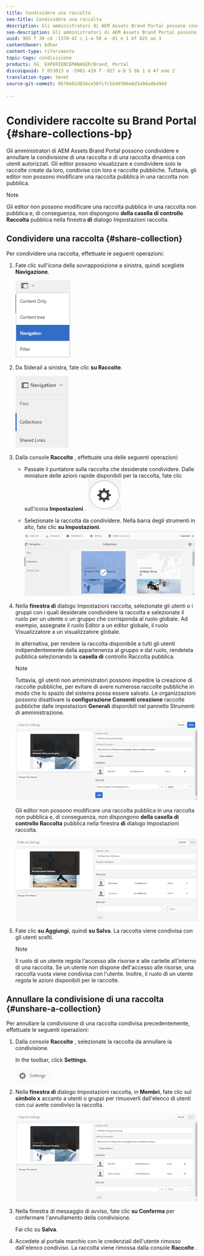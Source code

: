 ```yaml
---
title: Condividere una raccolta
seo-title: Condividere una raccolta
description: Gli amministratori di AEM Assets Brand Portal possono condividere e annullare la condivisione di una raccolta o di una raccolta dinamica con utenti autorizzati. Gli editor possono visualizzare e condividere solo le raccolte create da loro, condivise con loro e raccolte pubbliche.
seo-description: Gli amministratori di AEM Assets Brand Portal possono condividere e annullare la condivisione di una raccolta o di una raccolta dinamica con utenti autorizzati. Gli editor possono visualizzare e condividere solo le raccolte create da loro, condivise con loro e raccolte pubbliche.
uuid: 965 f 39 cd -1378-42 c 1-a 58 a -01 e 1 bf 825 aa 3
contentOwner: bdhar
content-type: riferimento
topic-tags: condivisione
products: SG_ EXPERIENCEMANAGER/Brand_ Portal
discoiquuid: f 053013 e -5981-419 f -927 e-b 5 bb 1 d 47 eae 2
translation-type: tm+mt
source-git-commit: 0b70e82d034ce56fcfc5b49396e6d3a9da4b49d4

---
```



# Condividere raccolte su Brand Portal {#share-collections-bp}

Gli amministratori di AEM Assets Brand Portal possono condividere e annullare la condivisione di una raccolta o di una raccolta dinamica con utenti autorizzati. Gli editor possono visualizzare e condividere solo le raccolte create da loro, condivise con loro e raccolte pubbliche. Tuttavia, gli editor non possono modificare una raccolta pubblica in una raccolta non pubblica.

>[!NOTE]
>
>Gli editor non possono modificare una raccolta pubblica in una raccolta non pubblica e, di conseguenza, non dispongono **della casella di controllo Raccolta** pubblica nella finestra **di** dialogo Impostazioni raccolta.

## Condividere una raccolta {#share-collection}

Per condividere una raccolta, effettuate le seguenti operazioni:

1. Fate clic sull'icona della sovrapposizione a sinistra, quindi scegliete **Navigazione**.

   ![](assets/contenttree-1.png)

1. Da Siderail a sinistra, fate clic **su Raccolte**.

   ![](assets/access_collections.png)

1. Dalla console **Raccolte** , effettuate una delle seguenti operazioni:

   * Passate il puntatore sulla raccolta che desiderate condividere. Dalle miniature delle azioni rapide disponibili per la raccolta, fate clic sull'icona **Impostazioni** .
   ![](assets/settings_thumbnail.png)

   * Selezionate la raccolta da condividere. Nella barra degli strumenti in alto, fate clic **su Impostazioni**.
   ![](assets/collection-sharing.png)

1. Nella **finestra di** dialogo Impostazioni raccolta, selezionate gli utenti o i gruppi con i quali desiderate condividere la raccolta e selezionate il ruolo per un utente o un gruppo che corrisponda al ruolo globale. Ad esempio, assegnate il ruolo Editor a un editor globale, il ruolo Visualizzatore a un visualizzatore globale.

   In alternativa, per rendere la raccolta disponibile a tutti gli utenti indipendentemente dalla appartenenza al gruppo e dal ruolo, rendetela pubblica selezionando la **casella di** controllo Raccolta pubblica.

   >[!NOTE]
   >
   >Tuttavia, gli utenti non amministratori possono impedire la creazione di raccolte pubbliche, per evitare di avere numerose raccolte pubbliche in modo che lo spazio del sistema possa essere salvato. Le organizzazioni possono disattivare la **configurazione Consenti creazione** raccolte pubbliche dalle impostazioni **Generali** disponibili nel pannello Strumenti di amministrazione.

   ![](assets/collection_sharingadduser.png)

   Gli editor non possono modificare una raccolta pubblica in una raccolta non pubblica e, di conseguenza, non dispongono **della casella di controllo Raccolta** pubblica nella finestra **di** dialogo Impostazioni raccolta.

   ![](assets/collection-setting-editor.png)

1. Fate clic **su Aggiungi**, quindi **su Salva**. La raccolta viene condivisa con gli utenti scelti.

   >[!NOTE]
   >
   >Il ruolo di un utente regola l'accesso alle risorse e alle cartelle all'interno di una raccolta. Se un utente non dispone dell'accesso alle risorse, una raccolta vuota viene condivisa con l'utente. Inoltre, il ruolo di un utente regola le azioni disponibili per le raccolte.

## Annullare la condivisione di una raccolta {#unshare-a-collection}

Per annullare la condivisione di una raccolta condivisa precedentemente, effettuate le seguenti operazioni:

1. Dalla console **Raccolte** , selezionate la raccolta da annullare la condivisione.

   In the toolbar, click **Settings**.

   ![](assets/collection_settings.png)

1. Nella **finestra di** dialogo Impostazioni raccolta, in **Membri**, fate clic sul **simbolo x** accanto a utenti o gruppi per rimuoverli dall'elenco di utenti con cui avete condiviso la raccolta.

   ![](assets/unshare_collection.png)

1. Nella finestra di messaggio di avviso, fate clic **su Conferma** per confermare l'annullamento della condivisione.

   Fai clic su **Salva**.

1. Accedete al portale marchio con le credenziali dell'utente rimosso dall'elenco condiviso. La raccolta viene rimossa dalla console **Raccolte** .
